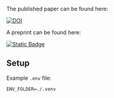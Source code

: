 The published paper can be found here:

[![DOI](https://img.shields.io/badge/DOI-10.1007/978--3--031--42697--1__5-FAB70C?logo=doi)](https://doi.org/10.1007/978-3-031-42697-1_5)

A preprint can be found here:

[![Static Badge](https://img.shields.io/badge/Zenodo-https%3A%2F%2Fzenodo.org%2Frecord%2F8378906-blue)](https://zenodo.org/record/8378906)

## Setup

Example `.env` file:
```
ENV_FOLDER=./.venv
```
